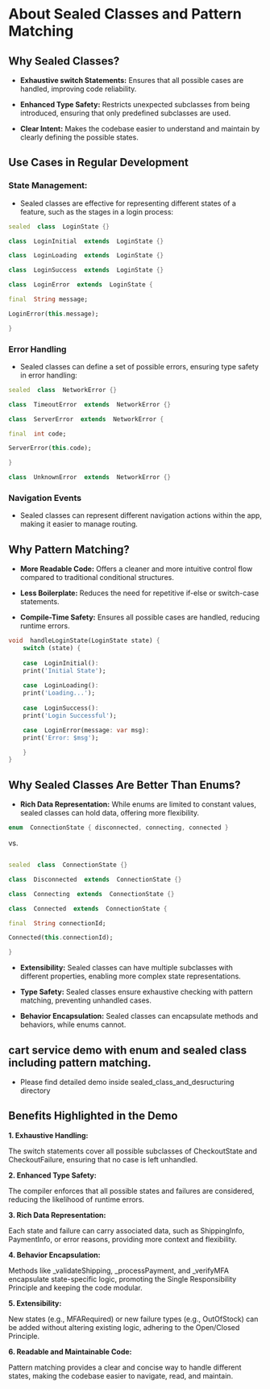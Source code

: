 
# About Sealed Classes and Pattern Matching

## Why Sealed Classes?

- **Exhaustive switch Statements:** Ensures that all possible cases are handled, improving code reliability.

- **Enhanced Type Safety:** Restricts unexpected subclasses from being introduced, ensuring that only predefined subclasses are used.

- **Clear Intent:** Makes the codebase easier to understand and maintain by clearly defining the possible states.

## Use Cases in Regular Development

### State Management:
- Sealed classes are effective for representing different states of a feature, such as the stages in a login process:

```dart
sealed  class  LoginState {}

class  LoginInitial  extends  LoginState {}

class  LoginLoading  extends  LoginState {}

class  LoginSuccess  extends  LoginState {}

class  LoginError  extends  LoginState {

final  String message;

LoginError(this.message);

}
```

### Error Handling

- Sealed classes can define a set of possible errors, ensuring type safety in error handling:

```dart
sealed  class  NetworkError {}

class  TimeoutError  extends  NetworkError {}

class  ServerError  extends  NetworkError {

final  int code;

ServerError(this.code);

}

class  UnknownError  extends  NetworkError {}
```

  

### Navigation Events

- Sealed classes can represent different navigation actions within the app, making it easier to manage routing.

## Why Pattern Matching?

- **More Readable Code:** Offers a cleaner and more intuitive control flow compared to traditional conditional structures.

- **Less Boilerplate:** Reduces the need for repetitive if-else or switch-case statements.

- **Compile-Time Safety:**  Ensures all possible cases are handled, reducing runtime errors.

```dart
void  handleLoginState(LoginState state) {
	switch (state) {
	
	case  LoginInitial():
	print('Initial State');
	
	case  LoginLoading():
	print('Loading...');
	
	case  LoginSuccess():
	print('Login Successful');

	case  LoginError(message: var msg):
	print('Error: $msg');

	}
}
```

  
## Why Sealed Classes Are Better Than Enums?

- **Rich Data Representation:** While enums are limited to constant values, sealed classes can hold data, offering more flexibility.

```dart
enum  ConnectionState { disconnected, connecting, connected }
```

vs.

```dart

sealed  class  ConnectionState {}

class  Disconnected  extends  ConnectionState {}

class  Connecting  extends  ConnectionState {}

class  Connected  extends  ConnectionState {

final  String connectionId;

Connected(this.connectionId);

}

```

- **Extensibility:** Sealed classes can have multiple subclasses with different properties, enabling more complex state representations.

- **Type Safety:** Sealed classes ensure exhaustive checking with pattern matching, preventing unhandled cases.

- **Behavior Encapsulation:** Sealed classes can encapsulate methods and behaviors, while enums cannot.

## cart service demo with enum and sealed class including pattern matching.

- Please find detailed demo inside sealed_class_and_desructuring directory

## Benefits Highlighted in the Demo

**1. Exhaustive Handling:**

The switch statements cover all possible subclasses of CheckoutState and CheckoutFailure, ensuring that no case is left unhandled.

**2. Enhanced Type Safety:**

The compiler enforces that all possible states and failures are considered, reducing the likelihood of runtime errors.

**3. Rich Data Representation:**

Each state and failure can carry associated data, such as ShippingInfo, PaymentInfo, or error reasons, providing more context and flexibility.

**4. Behavior Encapsulation:**

Methods like _validateShipping, _processPayment, and _verifyMFA encapsulate state-specific logic, promoting the Single Responsibility Principle and keeping the code modular.

**5. Extensibility:**

New states (e.g., MFARequired) or new failure types (e.g., OutOfStock) can be added without altering existing logic, adhering to the Open/Closed Principle.

**6. Readable and Maintainable Code:**

Pattern matching provides a clear and concise way to handle different states, making the codebase easier to navigate, read, and maintain.
